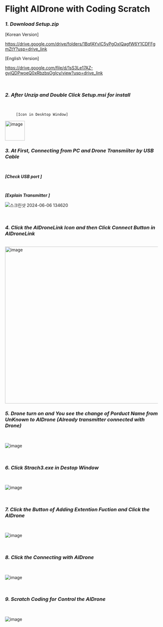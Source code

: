 # Flight AIDrone with Coding Scratch

### ***1. Download Setup.zip***     

[Korean Version]

https://drive.google.com/drive/folders/1BqfAYvlC5yPgOxIQagfW6Y1CDFFgmZtY?usp=drive_link

[English Version]

https://drive.google.com/file/d/1sS3Le17AZ-gyiQDPwoeQ0xRbzbsOglcy/view?usp=drive_link

<br/>

### ***2. After Unzip and Double Click Setup.msi for install***      

<br/>

         [Icon in Desktop Window]     

<img width="65" alt="image" src="https://github.com/user-attachments/assets/0155113c-e11c-457f-bc95-20d2a050714c">


<br/>

### ***3. At First, Connecting from PC and Drone Transmiiter by USB Cable***    


  

<br/>

***[Check USB port ]***    


     

<br/>

***[Explain Transmitter ]*** 

![스크린샷 2024-06-06 134620](https://github.com/irbrain/AIDrone/assets/122161666/03ef05de-c4f1-4a2b-8675-04556fdc70c1)

<br/>

### ***4. Click the AIDroneLink Icon and then Click Connect Button in AIDroneLink***

<br/>

<img width="518" alt="image" src="https://github.com/user-attachments/assets/06ea2e5d-7ab6-42bd-b297-fd5fc2507bad">



<br/>

### ***5. Drone turn on and You see the change of Porduct Name from UnKnown to AIDrone (Already transmitter connected with Drone)*** 

<br/>
   
 ![image](https://github.com/user-attachments/assets/fa951086-cb7a-46a1-b9e8-a9df0d5c9aa7)   

<br/>

### ***6. Click Strach3.exe in Destop Window***   

<br/>

![image](https://github.com/user-attachments/assets/a3e862dd-24f3-4a0b-a7e6-a46c5ff91321)


<br/>

### ***7. Click the Button of Adding Extention Fuction and Click the AIDrone***        

<br/>

![image](https://github.com/user-attachments/assets/14c03d60-ee99-483e-b636-9ed252134560)

<br/>

### ***8. Click the Connecting with AIDrone***    

<br/>

![image](https://github.com/user-attachments/assets/81ec4193-596b-4892-a039-1a06ed97a119)

<br/>

### ***9. Scratch Coding for Control the AIDrone***   

<br/>

![image](https://github.com/user-attachments/assets/25a5336a-5f39-4332-ace6-add7962af09f)








